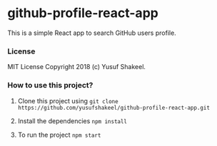 # github-profile-react-app
This is a simple React app to search GitHub users profile.

### License

MIT License Copyright 2018 (c) Yusuf Shakeel.

### How to use this project?

1. Clone this project using `git clone https://github.com/yusufshakeel/github-profile-react-app.git`

2. Install the dependencies `npm install`

3. To run the project `npm start`
